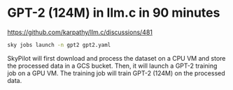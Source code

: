 # GPT-2 (124M) in llm.c in 90 minutes

https://github.com/karpathy/llm.c/discussions/481

```bash
sky jobs launch -n gpt2 gpt2.yaml
```

SkyPilot will first download and process the dataset on a CPU VM and store the
processed data in a GCS bucket. Then, it will launch a GPT-2 training job on a
GPU VM. The training job will train GPT-2 (124M) on the processed data.

